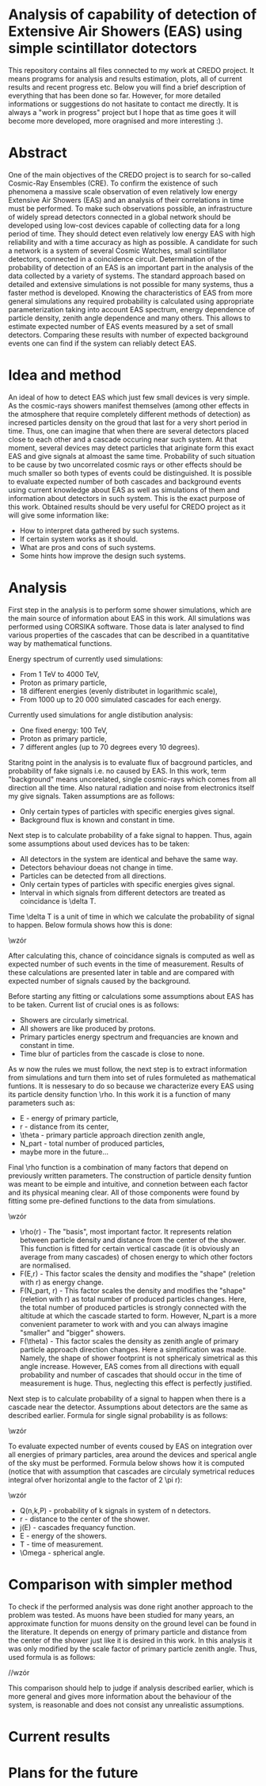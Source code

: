 # Analysis of capability of detection of Extensive Air Showers (EAS) using simple scintillator dotectors
This repository contains all files connected to my work at CREDO project. It means programs for analysis and results estimation, plots, all of current results and recent progress etc. Below you will find a brief description of everything that has been done so far. However, for more detailed informations or suggestions do not hasitate to contact me directly. It is always a "work in progress" project but I hope that as time goes it will become more developed, more oragnised and more interesting :).

# Abstract

One of the main objectives of the CREDO project is to search for so-called Cosmic-Ray Ensembles (CRE). To confirm the existence of such phenomena a massive scale observation of even relatively low energy Extensive Air Showers (EAS) and an analysis of their correlations in time must be performed. To make such observations possible, an infrastructure of widely spread detectors connected in a global network should be developed using low-cost devices capable of collecting data for a long period of time. They should detect even relatively low energy EAS with high reliability and with a time accuracy as high as possible. A candidate for such a network is a system of several Cosmic Watches, small scintillator detectors, connected in a coincidence circuit. Determination of the probability of detection of an EAS is an important part in the analysis of the data collected by a variety of systems. The standard approach based on detailed and extensive simulations is not possible for many systems, thus a faster method is developed. Knowing the characteristics of EAS from more general simulations any required probability is calculated using appropriate parameterization taking into account EAS spectrum, energy dependence of particle density, zenith angle dependence and many others. This allows to estimate expected number of EAS events measured by a set of small detectors. Comparing these results with number of expected background events one can find if the system can reliably detect EAS.

# Idea and method

An ideal of how to detect EAS which just few small devices is very simple. As the cosmic-rays showers manifest themselves (among other effects in the atmosphere that require completely different methods of detection) as incresed particles density on the groud that last for a very short period in time. Thus, one can imagine that when there are several detectors placed close to each other and a cascade occuring near such system. At that moment, several devices may detect particles that ariginate form this exact EAS and give signals at almoast the same time. Probability of such situation to be cause by two uncorrelated cosmic rays or other effects should be much smaller so both types of events could be distinguished. It is possible to evaluate expected number of both cascades and background events using current knowledge about EAS as well as simulations of them and information about detectors in such system. This is the exact purpose of this work. Obtained results should be very useful for CREDO project as it will give some information like:
- How to interpret data gathered by such systems.
- If certain system works as it should.
- What are pros and cons of such systems.
- Some hints how improve the design such systems. 

# Analysis

First step in the analysis is to perform some shower simulations, which are the main source of information about EAS in this work. All simulations was performed using CORSIKA software. Those data is later analysed to find various properties of the cascades that can be described in a quantitative way by mathematical functions.

Energy spectrum of currently used simulations:
- From 1 TeV to 4000 TeV,
- Proton as primary particle,
- 18 different energies (evenly distributet in logarithmic scale),
- From 1000 up to 20 000 simulated cascades for each energy.

Currently used simulations for angle distibution analysis:
- One fixed energy: 100 TeV,
- Proton as primary particle,
- 7 different angles (up to 70 degrees every 10 degrees).

Staritng point in the analysis is to evaluate flux of bacground particles, and probability of fake signals i.e. no caused by EAS. In this work, term "background" means uncorelated, single cosmic-rays which comes from all direction all the time. Also natural radiation and noise from electronics itself my give signals. Taken assumptions are as follows:
- Only certain types of particles with specific energies gives signal.
- Background flux is known and constant in time.

Next step is to calculate probability of a fake signal to happen. Thus, again some assumptions about used devices has to be taken:
- All detectors in the system are identical and behave the same way.
- Detectors behaviour doeas not change in time.
- Particles can be detected from all directions.
- Only certain types of particles with specific energies gives signal.
- Interval in which signals from different detectors are treated as coincidance is \delta T.

Time \delta T is a unit of time in which we calculate the probability of signal to happen. Below formula shows how this is done:

\\wzór

After calculating this, chance of coincidance signals is computed as well as expected number of such events in the time of measurement. Results of these calculations are presented later in table and are compared with expected number of signals caused by the background.

Before starting any fitting or calculations some assumptions about EAS has to be taken. Current list of crucial ones is as follows:
- Showers are circularly simetrical.
- All showers are like produced by protons. 
- Primary particles energy spectrum and frequancies are known and constant in time.
- Time blur of particles from the cascade is close to none.

As w now the rules we must follow, the next step is to extract information from simulations and turn them into set of rules formuleted as mathematical funtions. It is nessesary to do so because we characterize every EAS using its particle density function \rho. In this work it is a function of many parameters such as:

- E - energy of primary particle, 
- r - distance from its center,
- \theta - primary particle approach direction zenith angle,
- N_part - total number of produced particles,
- maybe more in the future...

Final \rho function is a combination of many factors that depend on previously written parameters. The construction of particle density funtion was meant to be eimple and intuitive, and connetion between each factor and its physical meaning clear. All of those components were found by fitting some pre-defined functions to the data from simulations.

\\wzór

- \rho(r) - The "basis", most important factor. It represents relation between particle density and distance from the center of the shower. This function is fitted for certain vertical cascade (it is obviously an average from many cascades) of chosen energy to which other foctors are normalised. 
- F(E,r) - This factor scales the density and modifies the "shape" (reletion with r) as energy change.
- F(N_part, r) - This factor scales the density and modifies the "shape" (reletion with r) as total number of produced particles changes. Here, the total number of produced particles is strongly connected with the altitude at which the cascade started to form. However, N_part is a more convenient parameter to work with and you can always imagine "smaller" and "bigger" showers.
- F(\theta) - This factor scales the density as zenith angle of primary particle approach direction changes. Here a simplification was made. Namely, the shape of shower footprint is not sphericaly simetrical as this angle increase. However, EAS comes from all directions with equall probability and number of cascades that should occur in the time of measurement is huge. Thus, neglecting this effect is perfectly justified.

Next step is to calculate probability of a signal to happen when there is a cascade near the detector. Assumptions about detectors are the same as described earlier. Formula for single signal probability is as follows:

\\wzór

To evaluate expected number of events coused by EAS on integration over all energies of primary particles, area around the devices and sperical angle of the sky
must be performed. Formula below shows how it is computed (notice that with assumption that cascades are circulaly symetrical reduces integral ofver horizontal angle to the factor of 2 \pi r):

\\wzór

- Q(n,k,P) - probability of k signals in system of n detectors.
- r - distance to the center of the shower.
- j(E) - cascades frequancy function.
- E - energy of the showers.
- T - time of measurement.
- \Omega - spherical angle.

# Comparison with simpler method

To check if the performed analysis was done right another approach to the problem was tested. As muons have been studied for many years, an approximate function for muons density on the ground level can be found in the literature. It depends on energy of primary particle and distance from the center of the shower just like it is desired in this work. In this analysis it was only modified by the scale factor of primary particle zenith angle. Thus, used formula is as follows:

//wzór

This comparison should help to judge if analysis described earlier, which is more general and gives more information about the behaviour of the system, is reasonable and does not consist any unrealistic assumptions.

# Current results

# Plans for the future
